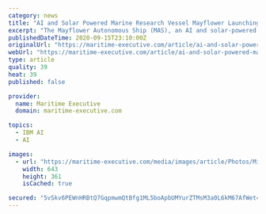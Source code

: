 ```yaml
---
category: news
title: "AI and Solar Powered Marine Research Vessel Mayflower Launching"
excerpt: "The Mayflower Autonomous Ship (MAS), an AI and solar-powered marine research vessel which will traverse oceans gathering vital environmental data, was lifted into the waters off the coast of Plymouth,"
publishedDateTime: 2020-09-15T23:10:00Z
originalUrl: "https://maritime-executive.com/article/ai-and-solar-powered-marine-research-vessel-mayflower-launching"
webUrl: "https://maritime-executive.com/article/ai-and-solar-powered-marine-research-vessel-mayflower-launching"
type: article
quality: 39
heat: 39
published: false

provider:
  name: Maritime Executive
  domain: maritime-executive.com

topics:
  - IBM AI
  - AI

images:
  - url: "https://maritime-executive.com/media/images/article/Photos/Miscellaneous/Mayflower-overhead-IBM.83f505.jpg"
    width: 643
    height: 361
    isCached: true

secured: "5vSkv6PEWnHRBtQ7GqpmwmQtBfg1ML5boApbUMYurZTMsM3a0L6kM67AfWet4kz2RNI+YFVRNSP1Iv/ozPvfGbKJUqE2E6K0hYGQXY0nSZPWmC1oD0bK2keTcw5M9gcKOfRhONHlf1vKE9Q50aZ3ziEhMTzQlDtiEgBDlQE7E/fCGGt1NU4uaooYBVd3kr9RuYLLfI5CJoSz3drm23BVaE9NbfefThOvwrGOcrXdDFZkH1AOmY03RGVtrDO8/ek8k1Gpvi7HRhCQSYfJXhAB31Ay83y7D5AkLYWkk1Sjh0ojgRqZkh05MIbvk5GwcI4vJ/SmFXP7GZsvH3fm6m+vw8zFNzKhp9oJGXToG0bwULY=;h15cQ650yhudpZ5ne+BsnQ=="
---
```


